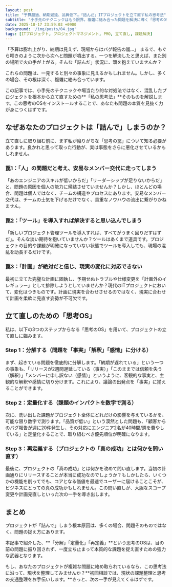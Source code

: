 ```yaml
---
layout: post
title: "予算超過、納期遅延、品質低下…「詰んだ」ITプロジェクトを立て直す私の思考法"
subtitle: "小手先のテクニックはもう限界。複雑に絡み合った問題を解決に導く「思考のOS」とは"
date: 2025-10-17 23:59:03 +0900
background: '/img/posts/04.jpg'
tags: [ITプロジェクト, プロジェクトマネジメント, PMO, 立て直し, 課題解決]
---
```


「予算は膨れ上がり、納期は見えず、現場からはバグ報告の嵐…」
まるで、もぐら叩きのように次から次へと問題が噴出する。一つを解決したと思えば、また別の場所で火の手が上がる。そんな「詰んだ」状況に、頭を抱えていませんか？

これらの問題は、一見すると別々の事象に見えるかもしれません。しかし、多くの場合、その根は深く、複雑に絡み合っています。

この記事では、小手先のテクニックや場当たり的な対処法ではなく、混乱したプロジェクトを根本から立て直すための**「私の思考法」**そのものを解説します。この思考のOSをインストールすることで、あなたも問題の本質を見抜く力が身につくはずです。

## なぜあなたのプロジェクトは「詰んで」しまうのか？

立て直しに取り組む前に、まず私が陥りがちな「思考の罠」について知る必要があります。良かれと思って取った行動が、実は事態をさらに悪化させているかもしれません。

### 罠1：「人」の問題だと考え、安易なメンバー交代に走ってしまう

「あのエンジニアのスキルが低いからだ」「リーダーシップが足りないからだ」と、問題の原因を個人の能力に帰結させていませんか？しかし、ほとんどの場合、問題は個人ではなく、チームの構造やプロセスにあります。安易なメンバー交代は、チームの士気を下げるだけでなく、貴重なノウハウの流出に繋がりかねません。

### 罠2：「ツール」を導入すれば解決すると思い込んでしまう

「新しいプロジェクト管理ツールを導入すれば、すべてがうまく回りだすはずだ」。そんな淡い期待を抱いていませんか？ツールはあくまで道具です。プロジェクトの目的や課題が明確になっていない状態でツールを導入しても、現場の混乱を助長するだけです。

### 罠3：「計画」が絶対だと信じ、現実の変化に対応できない

最初に立てた完璧な計画に固執し、予期せぬトラブルや仕様変更を「計画外のイレギュラー」として排除しようとしていませんか？現代のITプロジェクトにおいて、変化はつきものです。計画に現実を合わせさせるのではなく、現実に合わせて計画を柔軟に見直す姿勢が不可欠です。

## 立て直しのための「思考OS」

私は、以下の3つのステップからなる「思考のOS」を用いて、プロジェクトの立て直しに臨みます。

### Step 1：分解する（問題を「事実」「解釈」「感情」に分ける）

まず、起きている問題を徹底的に分解します。「納期が遅れている」という一つの事象も、「リリースが2週間遅延している（事実）」「このままでは信頼を失う（解釈）」「メンバーに申し訳ない（感情）」というように、客観的な事実と、主観的な解釈や感情に切り分けます。これにより、議論の出発点を「事実」に揃えることができます。

### Step 2：定量化する（課題のインパクトを数字で測る）

次に、洗い出した課題がプロジェクト全体にどれだけの影響を与えているかを、可能な限り数字で測ります。「品質が低い」という漠然とした問題も、「顧客からのバグ報告が週に20件発生し、その対応にエンジニア2名が40時間/週を費やしている」と定量化することで、取り組むべき優先順位が明確になります。

### Step 3：再定義する（プロジェクトの「真の成功」とは何かを問い直す）

最後に、プロジェクトの「真の成功」とは何かを改めて問い直します。当初の計画通りにリリースすることが本当に成功なのでしょうか？もしかしたら、いくつかの機能を削ってでも、コアとなる価値を最速でユーザーに届けることこそが、ビジネスにとっての真の成功かもしれません。この問い直しが、大胆なスコープ変更や計画見直しといった次の一手を導き出します。


## まとめ

プロジェクトが「詰んで」しまう根本原因は、多くの場合、問題そのものではなく、問題の捉え方にあります。

本記事で紹介した、**「分解」「定量化」「再定義」**という思考のOSは、目の前の問題に振り回されず、一度立ち止まって本質的な課題を捉え直すための強力な武器となります。

もし、あなたのプロジェクトが複雑な問題に絡め取られているなら、この思考法に沿って、現状を整理してみませんか？**初回相談では、現状の課題整理と思考の交通整理をお手伝いします。**きっと、次の一手が見えてくるはずです。
